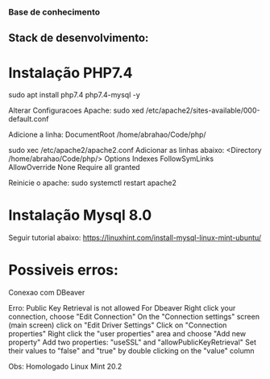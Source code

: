 ### Base de conhecimento ###


## Stack de desenvolvimento:
# Instalação PHP7.4
sudo apt install php7.4 php7.4-mysql -y

Alterar Configuracoes Apache:
sudo xed /etc/apache2/sites-available/000-default.conf

Adicione a linha:
DocumentRoot /home/abrahao/Code/php/

sudo xec /etc/apache2/apache2.conf
Adicionar as linhas abaixo:
<Directory /home/abrahao/Code/php/>
	Options Indexes FollowSymLinks
	AllowOverride None
	Require all granted
</Directory>

Reinicie o apache:
sudo systemctl restart apache2

# Instalação Mysql 8.0
Seguir tutorial abaixo:
https://linuxhint.com/install-mysql-linux-mint-ubuntu/


# Possiveis erros:

Conexao com DBeaver

Erro: Public Key Retrieval is not allowed
        For Dbeaver
        Right click your connection, choose "Edit Connection"
        On the "Connection settings" screen (main screen) click on "Edit Driver Settings"
        Click on "Connection properties"
        Right click the "user properties" area and choose "Add new property"
        Add two properties: "useSSL" and "allowPublicKeyRetrieval"
        Set their values to "false" and "true" by double clicking on the "value" column


Obs: Homologado Linux Mint 20.2